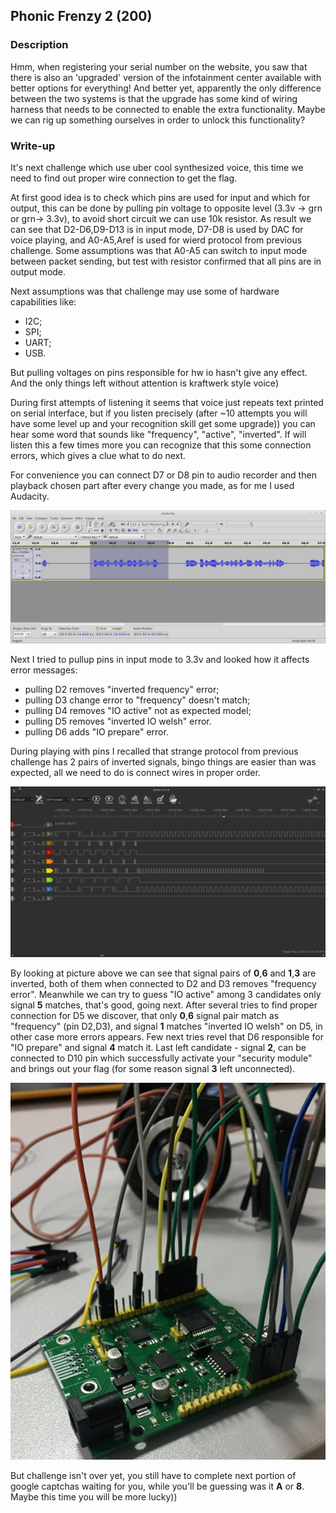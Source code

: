 ## Phonic Frenzy 2 (200)

### Description

Hmm, when registering your serial number on the website, you saw that there is also an 'upgraded' version of the infotainment center available with better options for everything! And better yet, apparently the only difference between the two systems is that the upgrade has some kind of wiring harness that needs to be connected to enable the extra functionality. Maybe we can rig up something ourselves in order to unlock this functionality?

### Write-up

It's next challenge which use uber cool synthesized voice, this time we need to find out proper wire connection to get the flag.

At first good idea is to check which pins are used for input and which for output, this can be done by pulling pin voltage to opposite level (3.3v -> grn or grn-> 3.3v), to avoid short circuit we can use 10k resistor. As result we can see that D2-D6,D9-D13 is in input mode, D7-D8 is used by DAC for voice playing, and A0-A5,Aref is used for wierd protocol from previous challenge. Some assumptions was that A0-A5 can switch to input mode between packet sending, but test with resistor confirmed that all pins are in output mode.

Next assumptions was that challenge may use some of hardware capabilities like:
- I2C;
- SPI;
- UART;
- USB.

But pulling voltages on pins responsible for hw io hasn't give any effect. And the only things left without attention is kraftwerk style voice) 

During first attempts of listening it seems that voice just repeats text printed on serial interface, but if you listen precisely  (after ~10 attempts you will have some level up and your recognition skill get some upgrade)) you can hear some word that sounds like "frequency", "active", "inverted". If will listen this a few times more you can recognize that this some connection errors, which gives a clue what to do next.

For convenience you can connect D7 or D8 pin to audio recorder and then playback chosen part after every change you made, as for me I used Audacity.

![Audacity](images/phonic2_1.png)

Next I tried to pullup pins in input mode to 3.3v and looked  how it affects error messages:

- pulling D2 removes "inverted frequency" error;
- pulling D3 change error to "frequency" doesn't match;
- pulling D4 removes "IO active" not as expected model;
- pulling D5 removes "inverted IO  welsh" error.
- pulling D6 adds "IO prepare" error.


During playing with pins I recalled that strange protocol from previous challenge has 2 pairs of inverted signals, bingo things are easier than was expected, all we need to do is connect wires in proper order.

![phonic](images/phonic1.jpg)

By looking at picture above we can see that signal pairs of **0**,**6** and **1**,**3** are inverted, both of them when connected to D2 and D3 removes "frequency error". Meanwhile we can try to guess "IO active" among 3 candidates only signal **5** matches, that's good, going next. After several tries to find proper connection for D5 we discover, that only **0**,**6** signal pair match as "frequency" (pin D2,D3), and signal **1** matches "inverted IO welsh" on D5, in other case more errors appears. Few next tries revel that D6 responsible for "IO prepare" and signal **4** match it. Last left candidate - signal **2**, can be connected to D10 pin which successfully activate your "security module" and brings out your flag (for some reason signal **3** left unconnected).

![phonic2](images/phonic2_2.jpg)

But challenge isn't over yet, you still have to complete next portion of google captchas waiting for you, while you'll be guessing was it **A** or **8**. Maybe this time you will be more lucky))
